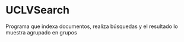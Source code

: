 UCLVSearch
==========

Programa que indexa documentos, realiza búsquedas y el resultado lo muestra agrupado en grupos
